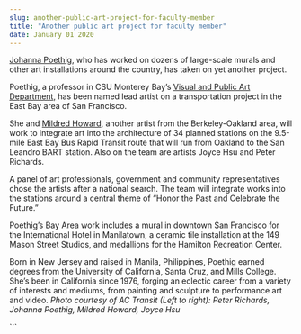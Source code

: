 ```yaml
---
slug: another-public-art-project-for-faculty-member
title: "Another public art project for faculty member"
date: January 01 2020
---
```


 
<p>
  <a href="//vpa.csumb.edu/people/johanna-poethig">Johanna Poethig</a>, who has
  worked on dozens of large-scale murals and other art installations around the
  country, has taken on yet another project.
</p>
<p>
  Poethig, a professor in CSU Monterey Bay’s
  <a href="https://vpa.csumb.edu">Visual and Public Art Department,</a> has been
  named lead artist on a transportation project in the East Bay area of San
  Francisco.
</p>
<p>
  She and
  <a href="https://news.csumb.edu/news/2012/oct/11/art-social-change"
    >Mildred Howard</a
  >, another artist from the Berkeley-Oakland area, will work to integrate art
  into the architecture of 34 planned stations on the 9.5-mile East Bay Bus
  Rapid Transit route that will run from Oakland to the San Leandro BART
  station. Also on the team are artists Joyce Hsu and Peter Richards.
</p>
<p>
  A panel of art professionals, government and community representatives chose
  the artists after a national search. The team will integrate works into the
  stations around a central theme of “Honor the Past and Celebrate the Future.”
</p>
<p>
  Poethig’s Bay Area work includes a mural in downtown San Francisco for the
  International Hotel in Manilatown, a ceramic tile installation at the 149
  Mason Street Studios, and medallions for the Hamilton Recreation Center.
</p>
<p>
  Born in New Jersey and raised in Manila, Philippines, Poethig earned degrees
  from the University of California, Santa Cruz, and Mills College. She’s been
  in California since 1976, forging an eclectic career from a variety of
  interests and mediums, from painting and sculpture to performance art and
  video.
  <em
    >Photo courtesy of AC Transit (Left to right): Peter Richards, Johanna
    Poethig, Mildred Howard, Joyce Hsu</em
  >
</p>
```
